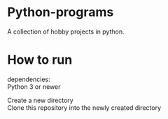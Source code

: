 # Python-programs
A collection of hobby projects in python.
# How to run
dependencies: \
Python 3 or newer

Create a new directory \
Clone this repository into the newly created directory
